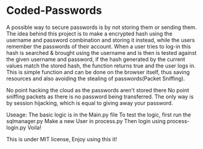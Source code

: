 # Coded-Passwords
A possible way to secure passwords is by not storing them or sending them.
The idea behind this project is to make a encrypted hash using the username and password combination and storing it instead, while the users remember the passwords of their account.
When a user tries to log-in this hash is searched & brought using the username and is then is tested against the given username and password,
if the hash generated by the current values match the stored hash, the function returns true and the user logs in.
This is simple function and can be done on the browser itself, thus saving resources and also avoiding the stealing of passwords(Packet Sniffing).

No point hacking the cloud as the passwords aren't stored there
No point sniffing packets as there is no password being transferred.
The only way is by session hijacking, which is equal to giving away your password.

Useage:
The basic logic is in the Main.py file
To test the logic, first run the sqlmanager.py
Make a new User in process.py
Then login using process-login.py
Voila!

This is under MIT license, Enjoy using this it!
